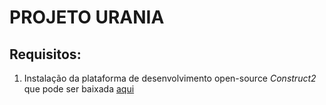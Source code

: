 # PROJETO URANIA

## Requisitos:

1. Instalação da plataforma de desenvolvimento open-source *Construct2* que pode ser baixada [aqui](https://www.scirra.com/construct2/releases/r265/download) 
